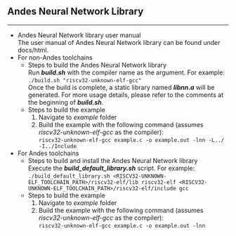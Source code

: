 ## Andes Neural Network Library
___
- Andes Neural Network library user manual  
    The user manual of Andes Neural Network library can be found under docs/html.
- For non-Andes toolchains
    - Steps to build the Andes Neural Network library  
        Run ***build.sh*** with the compiler name as the argument. For example:  
        `./build.sh "riscv32-unknown-elf-gcc"`  
        Once the build is complete, a static library named ***libnn.a*** will be generated. For more usage details, please refer to the comments at the beginning of ***build.sh***.
    - Steps to build the example
        1. Navigate to *example* folder
        2. Build the example with the following command (assumes *riscv32-unknown-elf-gcc* as the compiler):  
        `riscv32-unknown-elf-gcc example.c -o example.out -lnn -L../ -I../Include`
- For Andes toolchains
    - Steps to build and install the Andes Neural Network library  
        Execute the ***build_default_library.sh*** script. For example:  
        `./build_default_library.sh <RISCV32-UNKNOWN-ELF_TOOLCHAIN_PATH>/riscv32-elf/lib riscv32-elf <RISCV32-UNKNOWN-ELF_TOOLCHAIN_PATH>/riscv32-elf/include gcc`
    - Steps to build the example
        1. Navigate to *example* folder
        2. Build the example with the following command (assumes *riscv32-unknown-elf-gcc* as the compiler):  
        `riscv32-unknown-elf-gcc example.c -o example.out -lnn`